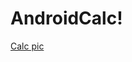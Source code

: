 # AndroidCalc!

[Calc pic](https://github.com/user-attachments/assets/2fc48564-c27f-4c18-86b2-ca601dad6686)
